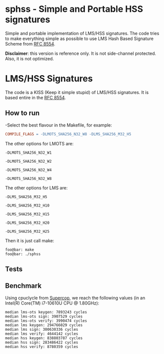 # sphss - Simple and Portable HSS signatures
Simple and portable implementation of LMS/HSS signatures. The code tries to make everything simple as possible to use LMS Hash Based Signature Scheme from [RFC 8554](https://datatracker.ietf.org/doc/html/rfc8554).

**Disclaimer**: this version is reference only. It is not side-channel protected. Also, it is not optimized.
# LMS/HSS Signatures
The code is a KISS (Keep it simple stupid) of LMS/HSS signatures.
It is based entire in the [RFC 8554](https://datatracker.ietf.org/doc/html/rfc8554).


## How to run
-Select the best flavour in the Makefile, for example:
```Makefile
COMPILE_FLAGS = -DLMOTS_SHA256_N32_W8 -DLMS_SHA256_M32_H5
```
The other options for LMOTS are:
```
-DLMOTS_SHA256_N32_W1 

-DLMOTS_SHA256_N32_W2

-DLMOTS_SHA256_N32_W4 

-DLMOTS_SHA256_N32_W8 
```
The other options for LMS are:
```
-DLMS_SHA256_M32_H5

-DLMS_SHA256_M32_H10

-DLMS_SHA256_M32_H15

-DLMS_SHA256_M32_H20

-DLMS_SHA256_M32_H25
```
Then it is just call make:
```Console
foo@bar: make
foo@bar: ./sphss
```

## Tests

## Benchmark
Using cpuclycle from [Supercop](https://bench.cr.yp.to/supercop.html), we reach the following values (in an Intel(R) Core(TM) i7-10610U CPU @ 1.80GHz):

```
median lms-ots keygen: 7893243 cycles 
median lms-ots sign: 3907529 cycles 
median lms-ots verify: 3990474 cycles 
median lms keygen: 294766029 cycles 
median lms sign: 300630336 cycles 
median lms verify: 4644142 cycles 
median hss keygen: 838803787 cycles 
median hss sign: 283486422 cycles 
median hss verify: 8780359 cycles 
```
